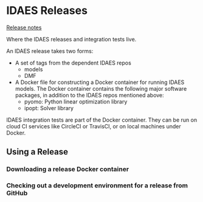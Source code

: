 # IDAES Releases

[Release notes](release_notes.md)

Where the IDAES releases and integration tests live.

An IDAES release takes two forms:
* A set of tags from the dependent IDAES repos
  - models
  - DMF
* A Docker file for constructing a Docker container for running IDAES models.
  The Docker container contains the following major software packages, in addition to
  the IDAES repos mentioned above:
  - pyomo: Python linear optimization library
  - ipopt: Solver library

IDAES integration tests are part of the Docker container.
They can be run on cloud CI services like CircleCI or TravisCI, or
on local machines under Docker.

## Using a Release

### Downloading a release Docker container

### Checking out a development environment for a release from GitHub


